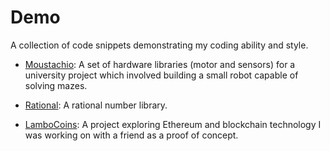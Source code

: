 # Demo
A collection of code snippets demonstrating my coding ability and style.

- [Moustachio](Moustachio/README.md): A set of hardware libraries (motor and sensors) for a university project which involved building a small robot capable of solving mazes.

- [Rational](Rational/README.md): A rational number library.

- [LamboCoins](../LamboCoins): A project exploring Ethereum and blockchain technology I was working on with a friend as a proof of concept.
